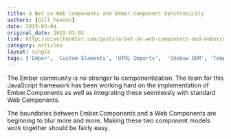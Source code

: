 ```yaml
---
title: A Bet on Web Components and Ember.Component Synchronicity
authors: [bill_heaton]
date: 2015-03-04
original_date: 2015-03-02
link: http://pixelhandler.com/posts/a-bet-on-web-components-and-embercomponent-synchronicity
category: articles
layout: single
tags: ['Ember', 'Custom Elements', 'HTML Imports',  'Shadow DOM', 'Template']
---
```


The Ember community is no stranger to componentization. The team for this JavaScript framework has been working hard on the implementation of Ember.Components as well as integrating these seemlessly with standard Web Components.

The boundaries between Ember.Components and a Web Components are beginning to blur more and more. Making these two component models work together should be fairly easy.

<!-- Excerpt -->
